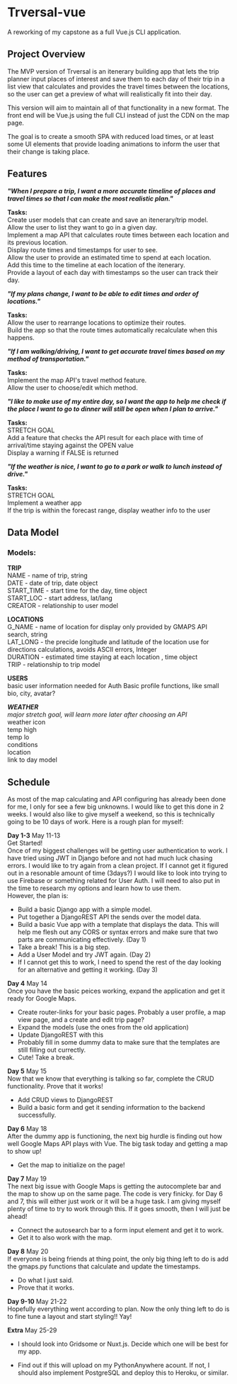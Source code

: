 # Trversal-vue
A reworking of my capstone as a full Vue.js CLI application. 

## Project Overview
The MVP version of Trversal is an itenerary building app that lets the trip planner input places of interest and save them to each day of their trip in a list view that calculates and provides the travel times between the locations, so the user can get a preview of what will realistically fit into their day.  

This version will aim to maintain all of that functionality in a new format. The front end will be Vue.js using the full CLI instead of just the CDN on the map page.  

The goal is to create a smooth SPA with reduced load times, or at least some UI elements that provide loading animations to inform the user that their change is taking place. 

## Features

**_"When I prepare a trip, I want a more accurate timeline of places and travel times so that I can make the most realistic plan."_**

**Tasks:**  
Create user models that can create and save an itenerary/trip model.  
Allow the user to list they want to go in a given day.  
Implement a map API that calculates route times between each location and its previous location.  
Display route times and timestamps for user to see.  
Allow the user to provide an estimated time to spend at each location.  
Add this time to the timeline at each location of the itenerary.  
Provide a layout of each day with timestamps so the user can track their day.  

**_"If my plans change, I want to be able to edit times and order of locations."_**  

**Tasks:**  
Allow the user to rearrange locations to optimize their routes.  
Build the app so that the route times automatically recalculate when this happens.  

**_"If I am walking/driving, I want to get accurate travel times based on my method of transportation."_**

**Tasks:**  
Implement the map API's travel method feature.  
Allow the user to choose/edit which method.  

**_"I like to make use of my entire day, so I want the app to help me check if the place I want to go to dinner will still be open when I plan to arrive."_**

**Tasks:**  
STRETCH GOAL  
Add a feature that checks the API result for each place with time of arrival/time staying against the OPEN value  
Display a warning if FALSE is returned  

**_"If the weather is nice, I want to go to a park or walk to lunch instead of drive."_**

**Tasks:**  
STRETCH GOAL  
Implement a weather app   
If the trip is within the forecast range, display weather info to the user  

## Data Model

### Models:  
**TRIP**  
NAME - name of trip, string  
DATE - date of trip, date object  
START_TIME - start time for the day, time object  
START_LOC - start address, lat/lang  
CREATOR - relationship to user model  

**LOCATIONS**  
G_NAME -  name of location for display only provided by GMAPS API search, string  
LAT_LONG - the precide longitude and latitude of the location use for directions calculations, avoids ASCII errors, Integer  
DURATION - estimated time staying at each location , time object  
TRIP - relationship to trip model  

**USERS**  
basic user information needed for Auth
Basic profile functions, like small bio, city, avatar?

**_WEATHER_**  
*major stretch goal, will learn more later after choosing an API*  
weather icon  
temp high  
temp lo  
conditions  
location  
link to day model  

## Schedule

As most of the map calculating and API configuring has already been done for me, I only for see a few big unknowns. I would like to get this done in 2 weeks. I would also like to give myself a weekend, so this is technically going to be 10 days of work. Here is a rough plan for myself:  

**Day 1-3** May 11-13  
Get Started!  
Once of my biggest challenges will be getting user authentication to work. I have tried using JWT in Django before and not had much luck chasing errors. I would like to try again from a clean project. If I cannot get it figured out in a resonable amount of time (3days?) I would like to look into trying to use Firebase or something related for User Auth. I will need to also put in the time to research my options and learn how to use them.  
However, the plan is:  
- Build a basic Django app with a simple model. 
- Put together a DjangoREST API the sends over the model data.
- Build a basic Vue app with a template that displays the data. This will help me flesh out any CORS or syntax errors and make sure that two parts are communicating effectively. (Day 1)
- Take a break! This is a big step. 
- Add a User Model and try JWT again. (Day 2)
- If I cannot get this to work, I need to spend the rest of the day looking for an alternative and getting it working. (Day 3)

**Day 4** May 14  
Once you have the basic peices working, expand the application and get it ready for Google Maps. 
- Create router-links for your basic pages. Probably a user profile, a map view page, and a create and edit trip page?
- Expand the models (use the ones from the old application)
- Update DjangoREST with this
- Probably fill in some dummy data to make sure that the templates are still filling out currectly. 
- Cute! Take a break.

**Day 5** May 15  
Now that we know that everything is talking so far, complete the CRUD functionality. Prove that it works!
- Add CRUD views to DjangoREST
- Build a basic form and get it sending information to the backend successfully. 
  
**Day 6** May 18  
After the dummy app is functioning, the next big hurdle is finding out how well Google Maps API plays with Vue. The big task today and getting a map to show up!
- Get the map to initialize on the page!

**Day 7** May 19  
The next big issue with Google Maps is getting the autocomplete bar and the map to show up on the same page. The code is very finicky. for Day 6 and 7, this will either just work or it will be a huge task. I am giving myself plenty of time to try to work through this. If it goes smooth, then I will just be ahead!
- Connect the autosearch bar to a form input element and get it to work. 
- Get it to also work with the map. 

**Day 8** May 20  
If everyone is being friends at thing point, the only big thing left to do is add the gmaps.py functions that calculate and update the timestamps.
- Do what I just said. 
- Prove that it works. 

**Day 9-10** May 21-22  
Hopefully everything went according to plan. Now the only thing left to do is to fine tune a layout and start styling!! Yay!

**Extra** May 25-29

- I should look into Gridsome or Nuxt.js. Decide which one will be best for my app.

- Find out if this will upload on my PythonAnywhere acount. If not, I should also implement PostgreSQL and deploy this to Heroku, or similar. 
